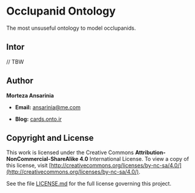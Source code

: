 # Occlupanid Ontology

The most unsuseful ontology to model occlupanids.

## Intor

// TBW

## Author

**Morteza Ansarinia**

- **Email:** <ansarinia@me.com>

- **Blog:** [cards.onto.ir](http://cards.onto.ir)

## Copyright and License

This work is licensed under the Creative Commons **Attribution-NonCommercial-ShareAlike 4.0** International License. To view a copy of this license, visit [http://creativecommons.org/licenses/by-nc-sa/4.0/](http://creativecommons.org/licenses/by-nc-sa/4.0/).

See the file [LICENSE.md](LICENSE.md) for the full license governing this project.
